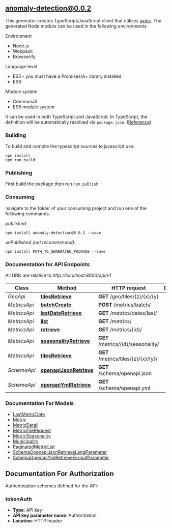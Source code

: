 ## anomaly-detection@0.0.2

This generator creates TypeScript/JavaScript client that utilizes [axios](https://github.com/axios/axios). The generated Node module can be used in the following environments:

Environment
* Node.js
* Webpack
* Browserify

Language level
* ES5 - you must have a Promises/A+ library installed
* ES6

Module system
* CommonJS
* ES6 module system

It can be used in both TypeScript and JavaScript. In TypeScript, the definition will be automatically resolved via `package.json`. ([Reference](https://www.typescriptlang.org/docs/handbook/declaration-files/consumption.html))

### Building

To build and compile the typescript sources to javascript use:
```
npm install
npm run build
```

### Publishing

First build the package then run `npm publish`

### Consuming

navigate to the folder of your consuming project and run one of the following commands.

_published:_

```
npm install anomaly-detection@0.0.2 --save
```

_unPublished (not recommended):_

```
npm install PATH_TO_GENERATED_PACKAGE --save
```

### Documentation for API Endpoints

All URIs are relative to *http://localhost:8000/api/v1*

Class | Method | HTTP request | Description
------------ | ------------- | ------------- | -------------
*GeoApi* | [**tilesRetrieve**](docs/GeoApi.md#tilesretrieve) | **GET** /geo/tiles/{z}/{x}/{y} | 
*MetricsApi* | [**batchCreate**](docs/MetricsApi.md#batchcreate) | **POST** /metrics/batch/ | 
*MetricsApi* | [**lastDateRetrieve**](docs/MetricsApi.md#lastdateretrieve) | **GET** /metrics/dates/last/ | 
*MetricsApi* | [**list**](docs/MetricsApi.md#list) | **GET** /metrics/ | 
*MetricsApi* | [**retrieve**](docs/MetricsApi.md#retrieve) | **GET** /metrics/{id}/ | 
*MetricsApi* | [**seasonalityRetrieve**](docs/MetricsApi.md#seasonalityretrieve) | **GET** /metrics/{id}/seasonality/ | 
*MetricsApi* | [**tilesRetrieve**](docs/MetricsApi.md#tilesretrieve) | **GET** /metrics/tiles/{z}/{x}/{y}/ | 
*SchemaApi* | [**openapiJsonRetrieve**](docs/SchemaApi.md#openapijsonretrieve) | **GET** /schema/openapi.json | 
*SchemaApi* | [**openapiYmlRetrieve**](docs/SchemaApi.md#openapiymlretrieve) | **GET** /schema/openapi.yml | 


### Documentation For Models

 - [LastMetricDate](docs/LastMetricDate.md)
 - [Metric](docs/Metric.md)
 - [MetricDetail](docs/MetricDetail.md)
 - [MetricFileRequest](docs/MetricFileRequest.md)
 - [MetricSeasonality](docs/MetricSeasonality.md)
 - [Municipality](docs/Municipality.md)
 - [PaginatedMetricList](docs/PaginatedMetricList.md)
 - [SchemaOpenapiJsonRetrieveLangParameter](docs/SchemaOpenapiJsonRetrieveLangParameter.md)
 - [SchemaOpenapiYmlRetrieveFormatParameter](docs/SchemaOpenapiYmlRetrieveFormatParameter.md)


<a id="documentation-for-authorization"></a>
## Documentation For Authorization


Authentication schemes defined for the API:
<a id="tokenAuth"></a>
### tokenAuth

- **Type**: API key
- **API key parameter name**: Authorization
- **Location**: HTTP header


